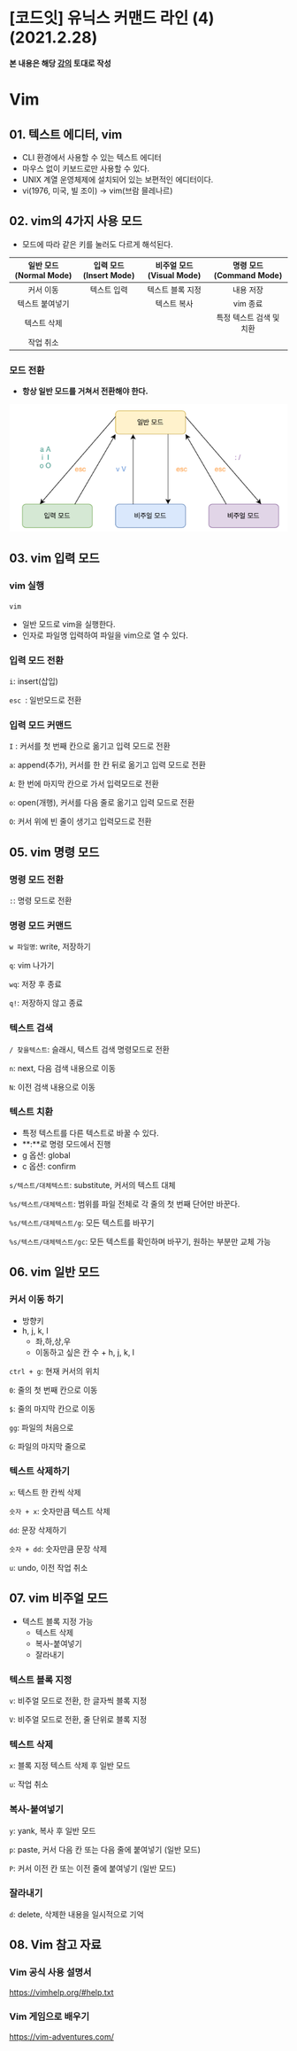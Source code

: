 # [코드잇] 유닉스 커맨드 라인 (4) (2021.2.28)



**본 내용은 해당 [강의](https://www.codeit.kr/courses/unix-command-line) 토대로 작성**



# Vim

## 01. 텍스트 에디터, vim

* CLI 환경에서 사용할 수 있는 텍스트 에디터
* 마우스 없이 키보드로만 사용할 수 있다.
* UNIX 계열 운영체제에 설치되어 있는 보편적인 에디터이다.
* vi(1976, 미국, 빌 조이) -> vim(브람 믈레나르)



## 02. vim의 4가지 사용 모드

* 모드에 따라 같은 키를 눌러도 다르게 해석된다.

| 일반 모드(Normal Mode) | 입력 모드(Insert Mode) | 비주얼 모드(Visual Mode) | 명령 모드(Command Mode)  |
| :--------------------: | :--------------------: | :----------------------: | :----------------------: |
|       커서 이동        |      텍스트 입력       |     텍스트 블록 지정     |        내용 저장         |
|    텍스트 붙여넣기     |                        |       텍스트 복사        |         vim 종료         |
|      텍스트 삭제       |                        |                          | 특정 텍스트 검색 및 치환 |
|       작업 취소        |                        |                          |                          |



### 모드 전환

* **항상 일반 모드를 거쳐서 전환해야 한다.**

![CLI5-1](images/CLI5-1.png)



## 03. vim 입력 모드

###  vim 실행

`vim`

* 일반 모드로  vim을 실행한다.
* 인자로 파일명 입력하여 파일을 vim으로 열 수 있다.



### 입력 모드 전환

`i`: insert(삽입)

`esc `: 일반모드로 전환



### 입력 모드 커맨드

`I` : 커서를 첫 번째 칸으로 옮기고 입력 모드로 전환

`a`: append(추가), 커서를 한 칸 뒤로 옮기고 입력 모드로 전환

`A`: 한 번에 마지막 칸으로 가서 입력모드로 전환

`o`: open(개행), 커서를 다음 줄로 옮기고 입력 모드로 전환

`O`: 커서 위에 빈 줄이 생기고 입력모드로 전환



## 05. vim 명령 모드

### 명령 모드 전환

`:`: 명령 모드로 전환



### 명령 모드 커맨드

`w 파일명`: write, 저장하기

`q`: vim 나가기

`wq`: 저장 후 종료

`q!`: 저장하지 않고 종료



### 텍스트 검색

`/ 찾을텍스트`: 슬래시, 텍스트 검색 명령모드로 전환

`n`: next, 다음 검색 내용으로 이동

`N`: 이전 검색 내용으로 이동



### 텍스트 치환

* 특정 텍스트를 다른 텍스트로 바꿀 수 있다.
* **:**로 명령 모드에서 진행
* g 옵션: global
* c 옵션: confirm

`s/텍스트/대체텍스트`: substitute, 커서의 텍스트 대체

`%s/텍스트/대체텍스트`: 범위를 파일 전체로 각 줄의 첫 번째 단어만 바꾼다.

`%s/텍스트/대체텍스트/g`: 모든 텍스트를 바꾸기

`%s/텍스트/대체텍스트/gc`: 모든 텍스트를 확인하며 바꾸기, 원하는 부분만 교체 가능



## 06. vim 일반 모드

### 커서 이동 하기

* 방향키
* h, j, k, l
  * 좌,하,상,우
  * 이동하고 싶은 칸 수 + h, j, k, l

`ctrl + g`: 현재 커서의 위치

`0`: 줄의 첫 번째 칸으로 이동

`$`: 줄의 마지막 칸으로 이동

`gg`: 파일의  처음으로

`G`: 파일의 마지막 줄으로



### 텍스트 삭제하기

`x`: 텍스트 한 칸씩 삭제

`숫자 + x`: 숫자만큼 텍스트 삭제

`dd`: 문장 삭제하기

`숫자 + dd`: 숫자만큼 문장 삭제

`u`: undo, 이전 작업 취소



## 07. vim 비주얼 모드

* 텍스트 블록 지정 가능
  * 텍스트 삭제
  * 복사-붙여넣기
  * 잘라내기



### 텍스트 블록 지정

`v`:  비주얼 모드로 전환, 한 글자씩 블록 지정

`V`: 비주얼 모드로 전환, 줄 단위로 블록 지정



### 텍스트 삭제

`x`: 블록 지정 텍스트 삭제 후 일반 모드

`u`: 작업 취소



### 복사-붙여넣기

`y`: yank, 복사 후 일반 모드

`p`: paste, 커서 다음 칸 또는 다음 줄에 붙여넣기 (일반 모드)

`P`: 커서 이전 칸 또는 이전 줄에 붙여넣기 (일반 모드)



### 잘라내기

`d`: delete, 삭제한 내용을 일시적으로 기억



## 08. Vim 참고 자료

### Vim 공식 사용 설명서

https://vimhelp.org/#help.txt

###  Vim 게임으로 배우기

https://vim-adventures.com/

